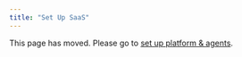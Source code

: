 ```yaml
---
title: "Set Up SaaS"
---
```

This page has moved. Please go to [set up platform & agents](10-set-up-platform-agents).
